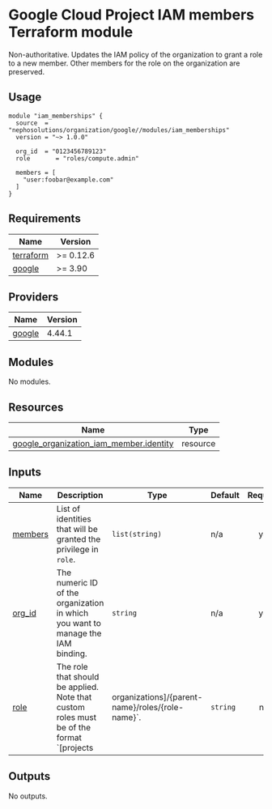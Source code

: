 # Google Cloud Project IAM members Terraform module

Non-authoritative.
Updates the IAM policy of the organization to grant a role to a new member.
Other members for the role on the organization are preserved.

## Usage

```hcl
module "iam_memberships" {
  source  = "nephosolutions/organization/google//modules/iam_memberships"
  version = "~> 1.0.0"

  org_id  = "0123456789123"
  role       = "roles/compute.admin"

  members = [
    "user:foobar@example.com"
  ]
}
```

<!-- BEGINNING OF PRE-COMMIT-TERRAFORM DOCS HOOK -->
## Requirements

| Name | Version |
|------|---------|
| <a name="requirement_terraform"></a> [terraform](#requirement\_terraform) | >= 0.12.6 |
| <a name="requirement_google"></a> [google](#requirement\_google) | >= 3.90 |

## Providers

| Name | Version |
|------|---------|
| <a name="provider_google"></a> [google](#provider\_google) | 4.44.1 |

## Modules

No modules.

## Resources

| Name | Type |
|------|------|
| [google_organization_iam_member.identity](https://registry.terraform.io/providers/hashicorp/google/latest/docs/resources/organization_iam_member) | resource |

## Inputs

| Name | Description | Type | Default | Required |
|------|-------------|------|---------|:--------:|
| <a name="input_members"></a> [members](#input\_members) | List of identities that will be granted the privilege in `role`. | `list(string)` | n/a | yes |
| <a name="input_org_id"></a> [org\_id](#input\_org\_id) | The numeric ID of the organization in which you want to manage the IAM binding. | `string` | n/a | yes |
| <a name="input_role"></a> [role](#input\_role) | The role that should be applied. Note that custom roles must be of the format `[projects|organizations]/{parent-name}/roles/{role-name}`. | `string` | n/a | yes |

## Outputs

No outputs.
<!-- END OF PRE-COMMIT-TERRAFORM DOCS HOOK -->
